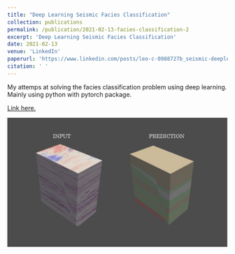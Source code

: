 ```yaml
---
title: "Deep Learning Seismic Facies Classification"
collection: publications
permalink: /publication/2021-02-13-facies-classification-2
excerpt: 'Deep Learning Seismic Facies Classification'
date: 2021-02-13
venue: 'LinkedIn'
paperurl: 'https://www.linkedin.com/posts/leo-c-0988727b_seismic-deeplearning-machinelearning-activity-6773667325729128448-cK9C'
citation: ' '
---
```


My attemps at solving the facies classification problem using deep learning. Mainly using python with pytorch package.

[Link here.](https://www.linkedin.com/posts/leo-c-0988727b_seismic-deeplearning-machinelearning-activity-6773667325729128448-cK9C)

![Demo](https://raw.githubusercontent.com/leocd91/leocd91.github.io/master/images/facies.PNG)

